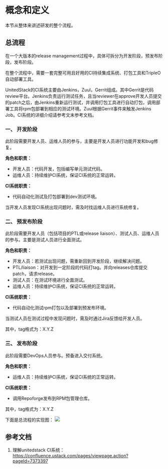 # 概念和定义

本节从整体来讲述研发的整个流程。

## 总流程

在一个大版本的release management过程中，具体可拆分为开发阶段，预发布阶段，发布阶段。

在整个流程中，需要一套完整可用且好用的CI持续集成系统、打包工具和TripleO自动部署工具。

UnitedStack的CI系统主要由Jenkins，Zuul，Gerrit组成。其中Gerrit是代码review平台。Jenkins负责运行测试任务，且当reviewer在approve开发人员提交的patch之后，由Jenkins重新运行测试，并调用打包工具进行自动打包，调用部署工具将rpm包部署到相应的测试环境。Zuul根据Gerrit事件来触发Jenkins Job。CI系统的详细介绍请参考文末参考文档。

### 一、 开发阶段

此阶段需要开发人员、运维人员的参与，主要是开发人员进行功能开发和bug修复。

**角色和职责：**

- 开发人员：代码开发，包括编写单元测试代码。
- 运维人员：持续维护CI系统，保证CI系统的正常运转。

**CI系统职责：**

- 代码自动化测试及打包部署到dev测试环境。

当开发人员发现CI系统出现问题时，需及时找运维人员进行系统修复。

### 二、 预发布阶段

此阶段需要开发人员（包括项目的PTL或release liaison）、测试人员、运维人员的参与。主要是测试人员进行全面测试。

**角色和职责：**

- 开发人员：若测试出现问题，需重新回到开发阶段，继续解决问题。
- PTL/liaison：对开发到一定阶段的代码打tag。并向releases仓库提交patch，请求release。
- 测试人员：在测试环境进行全面测试。
- 运维人员：持续维护CI系统，保证CI系统的正常运转。

**CI系统职责：**

- 代码自动化测试rpm打包以及部署到预发布环境。

当测试人员在测试过程中发现问题时，需及时通过Jira反馈给开发人员。

其中，tag格式为：X.Y.Z

### 三、 发布阶段

此阶段需要DevOps人员参与。预备进入交付系统。

**角色和职责：**

- 运维人员：持续维护CI系统，保证CI系统的正常运转。

**CI系统职责：**

- 调用Repoforge发布到RPM包管理仓库。

其中，tag格式为：X.Y.Z

下面是总流程的实现图：
![](/images/develop-flow/dev.png)

## 参考文档

1. 理解unitedstack CI系统：https://confluence.ustack.com/pages/viewpage.action?pageId=7373397